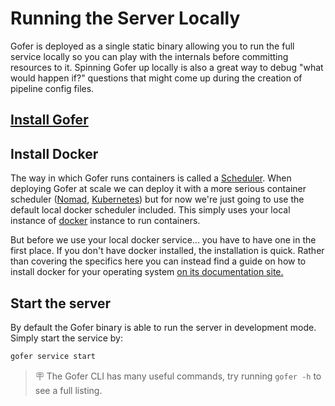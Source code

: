 # Running the Server Locally

Gofer is deployed as a single static binary allowing you to run the full service locally so you can play with the
internals before committing resources to it. Spinning Gofer up locally is also a great way to
debug "what would happen if?" questions that might come up during the creation of pipeline config files.

## [Install Gofer](./installing_gofer.md)

## Install Docker

The way in which Gofer runs containers is called a [Scheduler](../ref/scheduler/index.html). When deploying Gofer at scale we can deploy it with a more serious container scheduler ([Nomad](https://www.nomadproject.io/), [Kubernetes](https://kubernetes.io/)) but for now we're just going to use the default local docker scheduler included. This simply uses your local instance of [docker](../ref/scheduler/docker.md) instance to run containers.

But before we use your local docker service... you have to have one in the first place. If you don't have docker installed, the installation is quick. Rather than covering the specifics here you can instead find a guide on how to install docker for your operating system [on its documentation site.](https://docs.docker.com/get-docker/)

## Start the server

By default the Gofer binary is able to run the server in development mode. Simply start the service by:

```bash
gofer service start
```

> 🪧 The Gofer CLI has many useful commands, try running `gofer -h` to see a full listing.
